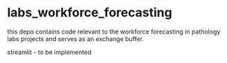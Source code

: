 # labs_workforce_forecasting

this depo contains code relevant to the workforce forecasting in pathology labs projects and serves as an exchange buffer.

streamlit - to be implemented
